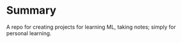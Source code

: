 # Summary

A repo for creating projects for learning ML, taking notes; simply for personal learning. 